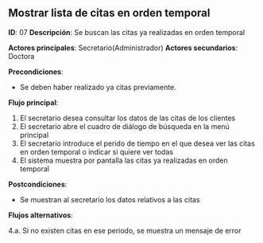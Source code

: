## Mostrar lista de citas en orden temporal

**ID**: 07
**Descripción**: Se buscan las citas ya realizadas en orden
temporal

**Actores principales**: Secretario(Administrador)
**Actores secundarios**: Doctora

**Precondiciones**:
* Se deben haber realizado ya citas previamente.

**Flujo principal**:
1. El secretario desea consultar los datos de las citas de los clientes
1. El secretario abre el cuadro de diálogo de búsqueda en la menú principal
1. El secretario introduce el perido de tiempo en el que desea ver las
citas en orden temporal o indicar si quiere ver todas
1. El sistema muestra por pantalla las citas ya realizadas en orden
temporal

**Postcondiciones**:

* Se muestran al secretario los datos relativos a las citas

**Flujos alternativos**:

4.a. Si no existen citas en ese periodo, se muestra un mensaje de error

